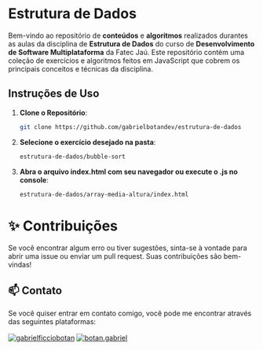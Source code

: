 # Estrutura de Dados

Bem-vindo ao repositório de **conteúdos** e **algoritmos** realizados durantes as aulas da disciplina de **Estrutura de Dados** do curso de **Desenvolvimento de Software Multiplataforma** da Fatec Jaú. Este repositório contém uma coleção de exercícios e algoritmos feitos em JavaScript que cobrem os principais conceitos e técnicas da disciplina.

## Instruções de Uso

1. **Clone o Repositório**:
   ```bash
   git clone https://github.com/gabrielbotandev/estrutura-de-dados

2. **Selecione o exercício desejado na pasta**:
   ```bash
   estrutura-de-dados/bubble-sort

3. **Abra o arquivo index.html com seu navegador ou execute o .js no console**:
   ```bash
   estrutura-de-dados/array-media-altura/index.html

# ✨ Contribuições

Se você encontrar algum erro ou tiver sugestões, sinta-se à vontade para abrir uma issue ou enviar um pull request. Suas contribuições são bem-vindas!

## 📫 Contato
Se você quiser entrar em contato comigo, você pode me encontrar através das seguintes plataformas:

<a href="https://www.linkedin.com/in/gabrielficciobotan/" target="blank"><img align="center" src="https://img.shields.io/badge/LinkedIn-0077B5?style=for-the-badge&logo=linkedin&logoColor=white" alt="gabrielficciobotan"/></a>
<a href="https://www.instagram.com/botan.gabriel/" target="blank"><img align="center" src="https://img.shields.io/badge/Instagram-E4405F?style=for-the-badge&logo=instagram&logoColor=white" alt="botan.gabriel" /></a>


